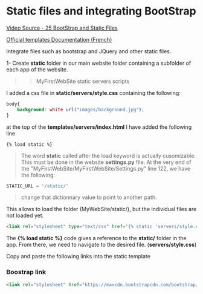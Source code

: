 # Static files and integrating BootStrap

[Video Source - 25 BootStrap and Static Files](https://www.youtube.com/watch?v=Dv15y5CgCyE&list=PL6gx4Cwl9DGBlmzzFcLgDhKTTfNLfX1IK&index=25)

[Official templates Documentation (French)](https://docs.djangoproject.com/fr/1.11/howto/static-files/)

Integrate files such as bootstrap and JQuery and other static files.

1- Create **static** folder in our main website folder containing a subfolder of each app of the website.

>>MyFirstWebSite
    static
       servers
>>     scripts

I added a css file in **static/servers/style.css** containing the following:

```css
body{
    background: white url("images/background.jpg");
}
```
at the top of the **templates/servers/index.html** I have added the following line

```pthon
{% load static %}
```

> The word **static** called after the load keyword is actually cusomizable. This must be done in the website **settings.py** file. At the very end of the "MyFirstWebSite/MyFirstWebSite/Settings.py" line 122, we have the following:
```python
STATIC_URL = '/static/'
```
> change that dictionnary value to point to another path.

This allows to load the folder (MyWebSite/static/), but the individual files are not loaded yet.

```html
<link rel="stylesheet" type="text/css" href="{% static 'servers/style.css' %}">
```

The **{% load static %}** code gives a reference to the **static/** folder in the app. From there, we need to navigate to the desired file. (**servers/style.css**)

Copy and paste the following links into the static template

### Boostrap link 
```html
<link rel="stylesheet" href="https://maxcdn.bootstrapcdn.com/bootstrap/3.3.7/css/bootstrap.min.css" integrity="sha384-BVYiiSIFeK1dGmJRAkycuHAHRg32OmUcww7on3RYdg4Va+PmSTsz/K68vbdEjh4u" crossorigin="anonymous">
```
